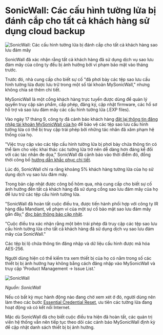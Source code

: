 # SonicWall: Các cấu hình tường lửa bị đánh cắp cho tất cả khách hàng sử dụng cloud backup

![SonicWall: Các cấu hình tường lửa bị đánh cắp cho tất cả khách hàng sao lưu đám mây](https://www.bleepstatic.com/content/hl-images/2022/05/13/SonicWall_logo.jpeg)

SonicWall đã xác nhận rằng tất cả khách hàng đã sử dụng dịch vụ sao lưu đám mây của công ty đều bị ảnh hưởng bởi vi phạm bảo mật vào tháng trước.

Trước đó, nhà cung cấp cho biết sự cố "đã phơi bày các tệp sao lưu cấu hình tường lửa được lưu trữ trong một số tài khoản MySonicWall," nhưng không chia sẻ thêm chi tiết.

MySonicWall là một cổng khách hàng trực tuyến được dùng để quản lý quyền truy cập sản phẩm, cấp phép, đăng ký, cập nhật firmware, các hồ sơ hỗ trợ và sao lưu đám mây các cấu hình tường lửa (.EXP files).

Vào ngày 17 tháng 9, công ty đã cảnh báo khách hàng [đặt lại thông tin đăng nhập tài khoản MySonicWall của họ](https://www.bleepingcomputer.com/news/security/sonicwall-warns-customers-to-reset-credentials-after-MySonicWall-breach/) để bảo vệ các tệp sao lưu cấu hình tường lửa có thể bị truy cập trái phép bởi những tác nhân đã xâm phạm hệ thống của họ.

"Việc truy cập vào các tệp cấu hình tường lửa bị phơi bày chứa thông tin có thể làm cho việc khai thác các tường lửa trở nên dễ dàng hơn đáng kể đối với các tác nhân đe dọa," SonicWall đã cảnh báo vào thời điểm đó, đồng thời công bố [hướng dẫn khắc phục chi tiết](https://www.sonicwall.com/support/knowledge-base/remediation-playbook/250916130050523).

Lúc đó, SonicWall chỉ ra rằng khoảng 5% khách hàng tường lửa của họ sử dụng dịch vụ sao lưu đám mây.

Trong bản cập nhật được công bố hôm qua, nhà cung cấp cho biết sự cố ảnh hưởng đến tất cả khách hàng đã sử dụng cổng sao lưu đám mây của họ để lưu trữ các tệp cấu hình tường lửa.

"SonicWall đã hoàn tất cuộc điều tra, được tiến hành phối hợp với công ty IR hàng đầu Mandiant, về phạm vi của một sự cố bảo mật sao lưu đám mây gần đây," [đọc bản thông báo cập nhật](https://www.sonicwall.com/support/knowledge-base/mysonicwall-cloud-backup-file-incident/250915160910330).

"Cuộc điều tra xác nhận rằng một bên trái phép đã truy cập các tệp sao lưu cấu hình tường lửa cho tất cả khách hàng đã sử dụng dịch vụ sao lưu đám mây của SonicWall."

Các tệp bị lộ chứa thông tin đăng nhập và dữ liệu cấu hình được mã hóa AES-256.

Người dùng hiện có thể kiểm tra xem thiết bị của họ có nằm trong số các thiết bị bị ảnh hưởng hay không bằng cách đăng nhập vào MySonicWall và truy cập 'Product Management → Issue List.'

![SonicWall](https://www.bleepstatic.com/images/news/u/1220909/2025/October/090250918728378.jpg)

_Nguồn: SonicWall_

Nếu có bất kỳ mục hành động nào đang chờ xem xét ở đó, người dùng nên làm theo các bước [Essential Credential Reset](https://www.sonicwall.com/support/knowledge-base/essential-credential-reset/250909151701590), ưu tiên các tường lửa đang hoạt động và có kết nối Internet.

Mặc dù SonicWall đã cho biết cuộc điều tra hiện đã hoàn tất, các quản trị viên hệ thống vẫn nên tiếp tục theo dõi các cảnh báo MySonicWall định kỳ để cập nhật danh sách thiết bị bị ảnh hưởng.